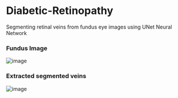 # Diabetic-Retinopathy

Segmenting retinal veins from fundus eye images using UNet Neural Network


### Fundus Image
![image](https://user-images.githubusercontent.com/51405208/191985390-d4c99299-46e4-4a89-9cbf-1ae8b2bd482d.png)

### Extracted segmented veins
![image](https://user-images.githubusercontent.com/51405208/191985596-80ed4458-505a-4bd4-9234-6df75bf83731.png)

